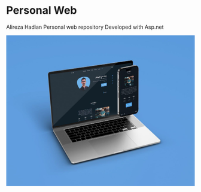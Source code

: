# Personal Web
Alireza Hadian Personal web repository
Developed with Asp.net

![Mockup](https://github.com/AlirezaHadian/AlirezaHadian/blob/master/AlirezaHadian/wwwroot/img/Mockup.jpg)
